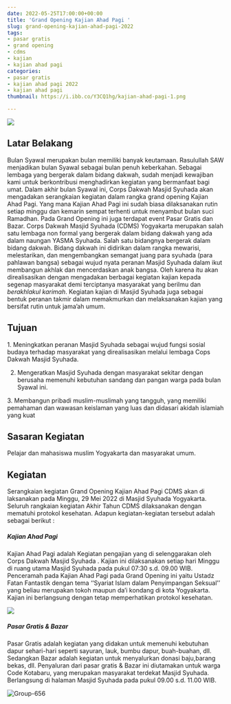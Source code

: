```yaml
---
date: 2022-05-25T17:00:00+00:00
title: 'Grand Opening Kajian Ahad Pagi '
slug: grand-opening-kajian-ahad-pagi-2022
tags:
- pasar gratis
- grand opening
- cdms
- kajian
- kajian ahad pagi
categories:
- pasar gratis
- kajian ahad pagi 2022
- kajian ahad pagi
thumbnail: https://i.ibb.co/Y3CQ1hg/kajian-ahad-pagi-1.png

---
```

![](https://i.ibb.co/Y3CQ1hg/kajian-ahad-pagi-1.png)

## **Latar Belakang**

Bulan Syawal merupakan bulan memiliki banyak keutamaan. Rasulullah SAW menjadikan bulan Syawal sebagai bulan penuh keberkahan. Sebagai lembaga yang bergerak dalam bidang dakwah, sudah menjadi kewajiban kami untuk berkontribusi menghadirkan kegiatan yang bermanfaat bagi umat. Dalam akhir bulan Syawal ini, Corps Dakwah Masjid Syuhada akan mengadakan serangkaian kegiatan dalam rangka grand opening Kajian Ahad Pagi. Yang mana Kajian Ahad Pagi ini sudah biasa dilaksanakan rutin setiap minggu dan kemarin sempat terhenti untuk menyambut bulan suci Ramadhan. Pada Grand Opening ini juga terdapat event Pasar Gratis dan Bazar. Corps Dakwah Masjid Syuhada (CDMS) Yogyakarta merupakan salah satu lembaga non formal yang bergerak dalam bidang dakwah yang ada dalam naungan YASMA Syuhada. Salah satu bidangnya bergerak dalam bidang dakwah. Bidang dakwah ini didirikan dalam rangka mewarisi, melestarikan, dan mengembangkan semangat juang para syuhada (para pahlawan bangsa) sebagai wujud nyata peranan Masjid Syuhada dalam ikut membangun akhlak dan mencerdaskan anak bangsa. Oleh karena itu akan direalisasikan dengan mengadakan berbagai kegiatan kajian kepada segenap masyarakat demi terciptanya masyarakat yang berilmu dan _berakhlakul karimah_. Kegiatan kajian di Masjid Syuhada juga sebagai bentuk peranan takmir dalam memakmurkan dan melaksanakan kajian yang bersifat rutin untuk jama’ah umum.

## **Tujuan**

1\. Meningkatkan peranan Masjid Syuhada sebagai wujud fungsi sosial budaya terhadap masyarakat yang direalisasikan melalui lembaga Cops Dakwah Masjid Syuhada.

2. Mengeratkan Masjid Syuhada dengan masyarakat sekitar dengan berusaha memenuhi kebutuhan sandang dan pangan warga pada bulan Syawal ini.

3\. Membangun pribadi muslim-muslimah yang tangguh, yang memiliki pemahaman dan wawasan keislaman yang luas dan didasari akidah islamiah yang kuat

## **Sasaran Kegiatan**

Pelajar dan mahasiswa muslim Yogyakarta dan masyarakat umum.

## **Kegiatan**

Serangkaian kegiatan Grand Opening Kajian Ahad Pagi CDMS akan di laksanakan pada Minggu, 29 Mei 2022 di Masjid Syuhada Yogyakarta. Seluruh rangkaian kegiatan Akhir Tahun CDMS dilaksanakan dengan mematuhi protokol kesehatan. Adapun kegiatan-kegiatan tersebut adalah sebagai berikut :

##### **Kajian Ahad Pagi**

Kajian Ahad Pagi adalah Kegiatan pengajian yang di selenggarakan oleh Corps Dakwah Masjid Syuhada . Kajian ini dilaksanakan setiap hari Minggu di ruang utama Masjid Syuhada pada pukul 07:30 s.d. 09.00 WIB. Penceramah pada Kajian Ahad Pagi pada Grand Opening ini yaitu Ustadz Fatan Fantastik dengan tema ‘‘Syariat Islam dalam Penyimpangan Seksual’’ yang beliau merupakan tokoh maupun da’i kondang di kota Yogyakarta. Kajian ini berlangsung dengan tetap memperhatikan protokol kesehatan.

![](https://i.ibb.co/Y3CQ1hg/kajian-ahad-pagi-1.png)

##### **Pasar Gratis & Bazar**

Pasar Gratis adalah kegiatan yang didakan untuk memenuhi kebutuhan dapur sehari-hari seperti sayuran, lauk, bumbu dapur, buah-buahan, dll. Sedangkan Bazar adalah kegiatan untuk menyalurkan donasi baju,barang bekas, dll. Penyaluran dari pasar gratis & Bazar ini diutamakan untuk warga Code Kotabaru, yang merupakan masyarakat terdekat Masjid Syuhada. Berlangsung di halaman Masjid Syuhada pada pukul 09.00 s.d. 11.00 WIB.

![Group-656](https://i.ibb.co/HhYvCzm/Group-656.png)